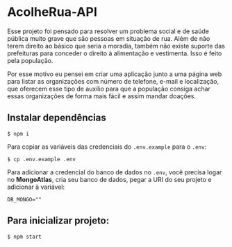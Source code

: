 # AcolheRua-API

Esse projeto foi pensado para resolver um problema social e de saúde pública muito grave que são pessoas em situação de rua.
Além de não terem direito ao básico que seria a moradia, também não existe suporte das prefeituras para conceder o direito à alimentação e vestimenta. Isso é feito pela população.
&nbsp;

Por esse motivo eu pensei em criar uma aplicação junto a uma página web para listar as organizações com número de telefone, e-mail e localização, que oferecem esse tipo de auxílio para que a população consiga achar essas organizações de forma mais fácil e assim mandar doações.

## Instalar dependências
```
$ npm i
```

Para copiar as variáveis das credenciais do `.env.example` para o `.env`:

```
$ cp .env.example .env
```

Para adicionar a credencial do banco de dados no `.env`, você precisa logar no 
**MongoAtlas**, cria seu banco de dados, pegar a URI do seu projeto e adicionar à variável:
```
DB_MONGO=""
```

## Para inicializar projeto: 

```
$ npm start
```